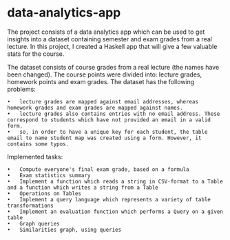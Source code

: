 # data-analytics-app

  The project consists of a data analytics app which can be used to get insights into a dataset containing semester and exam grades from a real lecture. In this project, I created a Haskell app that will give a few valuable stats for the course.
  
  The dataset consists of course grades from a real lecture (the names have been changed). The course points were divided into: lecture grades, homework points and exam grades. The dataset has the following problems:
	
	•	lecture grades are mapped against email addresses, whereas homework grades and exam grades are mapped against names.
	•	lecture grades also contains entries with no email address. These correspond to students which have not provided an email in a valid form.
	•	so, in order to have a unique key for each student, the table email to name student map was created using a form. However, it contains some typos.
  
  Implemented tasks:

	•	Compute everyone's final exam grade, based on a formula
	•	Exam statistics summary
	•	Implement a function which reads a string in CSV-format to a Table and a function which writes a string from a Table
	•	Operations on Tables
	•	Implement a query language which represents a variety of table transformations
	•	Implement an evaluation function which performs a Query on a given table
	•	Graph queries
	•	Similarities graph, using queries

